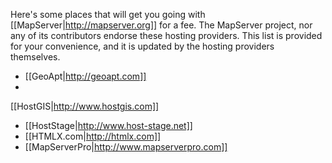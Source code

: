 Here's some places that will get you going with [[MapServer|http://mapserver.org]] for a fee. The MapServer project, nor any of its contributors endorse these hosting providers. This list is provided for your convenience, and it is updated by the hosting providers themselves.   
 * [[GeoApt|http://geoapt.com]]                                                                                                                
 * 
[[HostGIS|http://www.hostgis.com]]    

 * [[HostStage|http://www.host-stage.net]]                                                                                                                       
 * [[HTMLX.com|http://htmlx.com]]                                                                                                                                                                                                                      
 * [[MapServerPro|http://www.mapserverpro.com]]                                                                                                        
